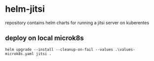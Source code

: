 # helm-jitsi

repository contains helm charts for running a jitsi server on kuberentes

## deploy on local microk8s

``` 
helm upgrade --install --cleanup-on-fail --values .\values-microk8s.yaml jitsi . 
```
